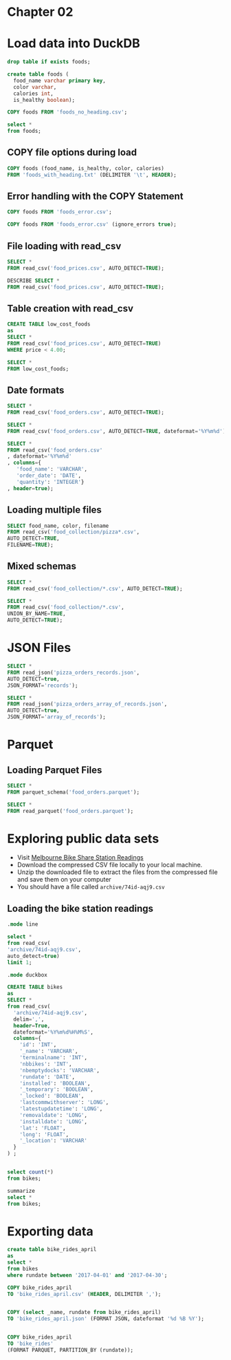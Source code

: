 # Chapter 02

# Load data into DuckDB 


```sql
drop table if exists foods;

create table foods (
  food_name varchar primary key, 
  color varchar,
  calories int, 
  is_healthy boolean);

COPY foods FROM 'foods_no_heading.csv';

select * 
from foods;
```

## COPY file options during load

```sql
COPY foods (food_name, is_healthy, color, calories)  
FROM 'foods_with_heading.txt' (DELIMITER '\t', HEADER);
```


## Error handling with the COPY Statement

```sql
COPY foods FROM 'foods_error.csv';

COPY foods FROM 'foods_error.csv' (ignore_errors true);
```


## File loading with read_csv

```sql
SELECT * 
FROM read_csv('food_prices.csv', AUTO_DETECT=TRUE);

DESCRIBE SELECT * 
FROM read_csv('food_prices.csv', AUTO_DETECT=TRUE);
```

## Table creation with read_csv

```sql
CREATE TABLE low_cost_foods 
as 
SELECT * 
FROM read_csv('food_prices.csv', AUTO_DETECT=TRUE) 
WHERE price < 4.00;

SELECT * 
FROM low_cost_foods;
```

## Date formats 

```sql
SELECT * 
FROM read_csv('food_orders.csv', AUTO_DETECT=TRUE);

SELECT * 
FROM read_csv('food_orders.csv', AUTO_DETECT=TRUE, dateformat='%Y%m%d');

SELECT * 
FROM read_csv('food_orders.csv'
, dateformat='%Y%m%d'
, columns={
   'food_name': 'VARCHAR', 
   'order_date': 'DATE', 
   'quantity': 'INTEGER'}
, header=true);
```

## Loading multiple files

```sql
SELECT food_name, color, filename   
FROM read_csv('food_collection/pizza*.csv', 
AUTO_DETECT=TRUE, 
FILENAME=TRUE);
```

## Mixed schemas

```sql
SELECT *  
FROM read_csv('food_collection/*.csv', AUTO_DETECT=TRUE);

SELECT *  
FROM read_csv('food_collection/*.csv', 
UNION_BY_NAME=TRUE, 
AUTO_DETECT=TRUE);
```


# JSON Files

```sql
SELECT *  
FROM read_json('pizza_orders_records.json',  
AUTO_DETECT=true,
JSON_FORMAT='records');

SELECT *
FROM read_json('pizza_orders_array_of_records.json',
AUTO_DETECT=true,
JSON_FORMAT='array_of_records');
```

# Parquet


## Loading Parquet Files

```sql
SELECT * 
FROM parquet_schema('food_orders.parquet');

SELECT *
FROM read_parquet('food_orders.parquet');
```


# Exploring public data sets

- Visit  [Melbourne Bike Share Station Readings](https://data.melbourne.vic.gov.au/explore/dataset/melbourne-bike-share-station-readings-2011-2017/information/)
- Download the compressed CSV file locally to your local machine.
- Unzip the downloaded file to extract the files from the compressed file and save them on your computer
- You should have a file called `archive/74id-aqj9.csv` 

## Loading the bike station readings

```sql
.mode line

select *
from read_csv(
'archive/74id-aqj9.csv',
auto_detect=true)
limit 1;

.mode duckbox

CREATE TABLE bikes
as
SELECT * 
from read_csv(
  'archive/74id-aqj9.csv', 
  delim=',', 
  header=True, 
  dateformat='%Y%m%d%H%M%S',
  columns={
    'id': 'INT', 
    '_name': 'VARCHAR',
    'terminalname': 'INT',
    'nbbikes': 'INT',
    'nbemptydocks': 'VARCHAR',
    'rundate': 'DATE',
    'installed': 'BOOLEAN',
    '_temporary': 'BOOLEAN',
    '_locked': 'BOOLEAN',
    'lastcommwithserver': 'LONG',
    'latestupdatetime': 'LONG',
    'removaldate': 'LONG',
    'installdate': 'LONG',
    'lat': 'FLOAT',
    'long': 'FLOAT',
    '_location': 'VARCHAR'
  }
) ;


select count(*)
from bikes;

summarize 
select *  
from bikes;
```

# Exporting data

```sql
create table bike_rides_april 
as 
select * 
from bikes 
where rundate between '2017-04-01' and '2017-04-30';

COPY bike_rides_april
TO 'bike_rides_april.csv' (HEADER, DELIMITER ',');


COPY (select _name, rundate from bike_rides_april)
TO 'bike_rides_april.json' (FORMAT JSON, dateformat '%d %B %Y');


COPY bike_rides_april 
TO 'bike_rides' 
(FORMAT PARQUET, PARTITION_BY (rundate));


```

